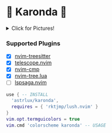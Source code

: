 🍒 Karonda 🍉
===

<details><summary>Click for Pictures!</summary>
<img src="./assets/1.png"/>
<img src="./assets/2.png"/>
<img src="./assets/3.png"/>
<img src="./assets/4.png"/>
</details>

### Supported Plugins

- [x] [nvim-treesitter](https://github.com/nvim-treesitter/nvim-treesitter)  
- [x] [telescope.nvim](https://github.com/nvim-telescope/telescope.nvim)
- [x] [nvim-cmp](https://github.com/hrsh7th/nvim-cmp)
- [x] [nvim-tree.lua](https://github.com/kyazdani42/nvim-tree.lua) 
- [ ] [lspsaga.nvim](https://github.com/glepnir/lspsaga.nvim)

```lua
use { -- INSTALL
  'astrlux/karonda',
  requires = { 'rktjmp/lush.nvim' }
}
vim.opt.termguicolors = true 
vim.cmd 'colorscheme karonda' -- USAGE
```

